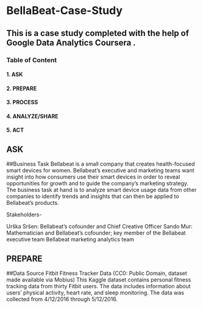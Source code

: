 # BellaBeat-Case-Study

## This is a case study completed with the help of Google Data Analytics Coursera .

### Table of Content
#### 1. ASK
#### 2. PREPARE
#### 3. PROCESS
#### 4. ANALYZE/SHARE
#### 5. ACT


## ASK
##Business Task
Bellabeat is a small company that creates health-focused smart devices for women. Bellabeat’s executive and marketing teams want insight into how consumers use their smart devices in order to reveal opportunities for growth and to guide the company’s marketing strategy. The business task at hand is to analyze smart device usage data from other companies to identify trends and insights that can then be applied to Bellabeat’s products.

Stakeholders-

Urška Sršen: Bellabeat’s cofounder and Chief Creative Officer
Sando Mur: Mathematician and Bellabeat’s cofounder; key member of the Bellabeat executive team
Bellabeat marketing analytics team

## PREPARE
##Data Source
Fitbit Fitness Tracker Data
(CC0: Public Domain, dataset made available via Mobius)
This Kaggle dataset contains personal fitness tracking data from thirty Fitbit users. The data includes information about users’ physical activity, heart rate, and sleep monitoring. The data was collected from 4/12/2016 through 5/12/2016.


